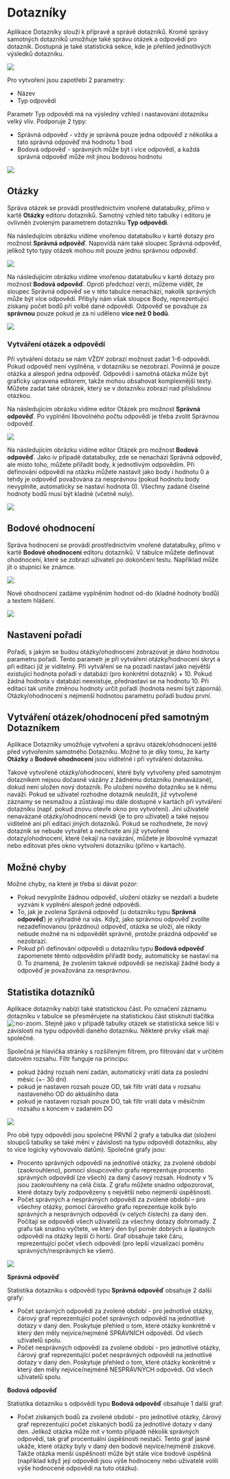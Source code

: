 # Dotazníky

Aplikace Dotazníky slouží k přípravě a správě dotazníků. Kromě správy samotných dotazníků umožňuje také správu otázek a odpovědí pro dotazník. Dostupná je také statistická sekce, kde je přehled jednotlivých výsledků dotazníku.

![](quiz-datatable.png)

Pro vytvoření jsou zapotřebí 2 parametry:
- Název
- Typ odpovědi

Parametr Typ odpovědi má na výsledný vzhled i nastavování dotazníku velký vliv. Podporuje 2 typy:
- Správná odpověď - vždy je správná pouze jedna odpověď z několika a tato správná odpověď má hodnotu 1 bod
- Bodová odpověď - správných může být i více odpovědí, a každá správná odpověď může mít jinou bodovou hodnotu

![](quiz-editor.png)

## Otázky

Správa otázek se provádí prostřednictvím vnořené datatabulky, přímo v kartě **Otázky** editoru dotazníků. Samotný vzhled této tabulky i editoru je ovlivněn zvoleným parametrem dotazníku **Typ odpovědi**.

Na následujícím obrázku vidíme vnořenou datatabulku v kartě dotazy pro možnost **Správná odpověď**. Napovídá nám také sloupec Správná odpověď, jelikož tyto typy otázek mohou mít pouze jednu správnou odpověď.

![](quizQuestion-datatable_A.png)

Na následujícím obrázku vidíme vnořenou datatabulku v kartě dotazy pro možnost **Bodová odpověď**. Oproti předchozí verzi, můžeme vidět, že sloupec Správná odpověď se v této tabulce nenachází, nakolik správných může být více odpovědí. Přibyly nám však sloupce Body, reprezentující získaný počet bodů při volbě dané odpovědi. Odpověď se považuje za **správnou** pouze pokud je za ni uděleno **více než 0 bodů**.

![](quizQuestion-datatable_B.png)

### Vytváření otázek a odpovědí

Při vytváření dotazu se nám VŽDY zobrazí možnost zadat 1-6 odpovědí. Pokud odpověď není vyplněna, v dotazníku se nezobrazí. Povinná je pouze otázka a alespoň jedna odpověď. Odpovědi i samotná otázka může být graficky upravena editorem, takže mohou obsahovat komplexnější texty. Můžete zadat také obrázek, který se v dotazníku zobrazí nad příslušnou otázkou.

Na následujícím obrázku vidíme editor Otázek pro možnost **Správná odpověď**. Po vyplnění libovolného počtu odpovědí je třeba zvolit Správnou odpověď.

![](quizQuestion-editor_A.png)

Na následujícím obrázku vidíme editor Otázek pro možnost **Bodová odpověď**. Jako iv případě datatabulky, zde se nenachází Správná odpověď, ale místo toho, můžete přiřadit body, k jednotlivým odpovědím. Při definování odpovědí na otázku můžete nastavit jako body i hodnotu 0 a tehdy je odpověď považována za nesprávnou (pokud hodnotu body nevyplníte, automaticky se nastaví hodnota 0). Všechny zadané číselné hodnoty bodů musí být kladné (včetně nuly).

![](quizQuestion-editor_B.png)

## Bodové ohodnocení

Správa hodnocení se provádí prostřednictvím vnořené datatabulky, přímo v kartě **Bodové ohodnocení** editoru dotazníků. V tabulce můžete definovat ohodnocení, které se zobrazí uživateli po dokončení testu. Například může jít o stupnici ke známce.

![](quizResults-datatable.png)

Nové ohodnocení zadáme vyplněním hodnot od-do (kladné hodnoty bodů) a textem hlášení.

![](quizResults-editor.png)

## Nastavení pořadí

Pořadí, s jakým se budou otázky/ohodnocení zobrazovat je dáno hodnotou parametru pořadí. Tento parametr je při vytváření otázky/hodnocení skryt a při editaci již je viditelný. Při vytváření se na pozadí nastaví jako největší existující hodnota pořadí v databázi (pro konkrétní dotazník) + 10. Pokud žádná hodnota v databázi neexistuje, přednastaví se na hodnotu 10. Při editaci tak umíte změnou hodnoty určit pořadí (hodnota nesmí být záporná). Otázky/ohodnocení s nejmenší hodnotou parametru pořadí budou první.

## Vytváření otázek/ohodnocení před samotným Dotazníkem

Aplikace Dotazníky umožňuje vytvoření a správu otázek/ohodnocení ještě před vytvořením samotného Dotazníku. Možné to je díky tomu, že karty **Otázky** a **Bodové ohodnocení** jsou viditelné i při vytváření dotazníku.

Takové vytvořené otázky/ohodnocení, které byly vytvořeny před samotným dotazníkem nejsou dočasně vázány z žádnému dotazníku (nenavázané), dokud není uložen nový dotazník. Po uložení nového dotazníku se k němu naváží. Pokud se uživatel rozhodne dotazník neuložit, již vytvořené záznamy se nesmažou a zůstávají mu dále dostupné v kartách při vytváření dotazníku (např. pokud znovu otevře okno pro vytvoření). Jiní uživatelé nenavázané otázky/ohodnocení nevidí (je to pro uživatel) a také nejsou viditelné ani při editaci jiných dotazníků. Pokud se rozhodnete, že nový dotazník se nebude vytvářet a nechcete ani již vytvořené dotazy/ohodnocení, které čekají na navázání, můžete je libovolně vymazat nebo editovat přes okno vytvoření dotazníku (přímo v kartách).

## Možné chyby

Možné chyby, na které je třeba si dávat pozor:
- Pokud nevyplníte žádnou odpověď, uložení otázky se nezdaří a budete vyzváni k vyplnění alespoň jedné odpovědi.
- To, jak je zvolena Správná odpověď (u dotazníku typu **Správná odpověď**) je výhradně na vás. Když, jako správnou odpověď zvolíte nezadefinovanou (prázdnou) odpověď, otázka se uloží, ale nikdy nebude možné na ni odpovědět správně, protože prázdná odpověď se nezobrazí.
- Pokud při definování odpovědí u dotazníku typu **Bodová odpověď** zapomenete těmto odpovědím přiřadit body, automaticky se nastaví na 0. To znamená, že zvolením takové odpovědi se nezískají žádné body a odpověď je považována za nesprávnou.

## Statistika dotazníků

Aplikace dotazníky nabízí také statistickou část. Po označení záznamu dotazníku v tabulce se přesměrujete na statistickou část stisknutí tlačítka ![](quizStat-button.png ":no-zoom"). Stejně jako v případě tabulky otázek se statistická sekce liší v závislosti na typu odpovědi daného dotazníku. Některé prvky však mají společné.

Společná je hlavička stránky s rozšířeným filtrem, pro filtrování dat v určitém datovém rozsahu. Filtr funguje na principu:
- pokud žádný rozsah není zadán, automatický vrátí data za poslední měsíc (+- 30 dní)
- pokud je nastaven rozsah pouze OD, tak filtr vrátí data v rozsahu nastaveného OD do aktuálního data
- pokud je nastaven rozsah pouze DO, tak filtr vrátí data v měsíčním rozsahu s koncem v zadaném DO

![](quizStat-header.png)

Pro obě typy odpovědí jsou společné PRVNÍ 2 grafy a tabulka dat (složení sloupců tabulky se také mění v závislosti na typu odpovědi dotazníku, aby to více logicky vyhovovalo datům). Společné grafy jsou:
- Procento správných odpovědí na jednotlivé otázky, za zvolené období (zaokrouhleno), pomocí sloupcového grafu reprezentuje procento správných odpovědí (ze všech) za daný časový rozsah. Hodnoty v % jsou zaokrouhleny na celá čísla. Z grafu můžete snadno odpozorovat, které dotazy byly zodpovězeny s největší nebo nejmenší úspěšností.
- Počet správných a nesprávných odpovědí za zvolené období – pro všechny otázky, pomocí čárového grafu reprezentuje kolik bylo správných a nesprávných odpovědí (v celých číslech) za daný den. Počítají se odpovědi všech uživatelů za všechny dotazy dohromady. Z grafu tak snadno vyčtete, ve který den byl poměr dobrých a špatných odpovědí na otázky lepší či horší. Graf obsahuje také čáru, reprezentující počet všech odpovědí (pro lepší vizualizaci poměru správných/nesprávných ke všem).

![](quizStat.png)

**Správná odpověď**

Statistika dotazníku s odpovědí typu **Správná odpověď** obsahuje 2 další grafy:
- Počet správných odpovědí za zvolené období - pro jednotlivé otázky, čárový graf reprezentující počet správných odpovědí na jednotlivé dotazy v daný den. Poskytuje přehled o tom, které otázky konkrétně v který den měly nejvíce/nejméně SPRÁVNÍCH odpovědí. Od všech uživatelů spolu.
- Počet nesprávných odpovědí za zvolené období - pro jednotlivé otázky, čárový graf reprezentující počet nesprávných odpovědí na jednotlivé dotazy v daný den. Poskytuje přehled o tom, které otázky konkrétně v který den měly nejvíce/nejméně NESPRÁVNÝCH odpovědí. Od všech uživatelů spolu.

**Bodová odpověď**

Statistika dotazníku s odpovědí typu **Bodová odpověď** obsahuje 1 další graf:
- Počet získaných bodů za zvolené období - pro jednotlivé otázky, čárový graf reprezentující počet získaných bodů za jednotlivé dotazy v daný den. Jelikož otázka může mít v tomto případě několik správných odpovědí, tak graf procentuální úspěšnosti nestačí. Tento graf jasně ukáže, které otázky byly v daný den bodově nejvíce/nejméně ziskové. Takže otázka menší úspěšností může být stále více bodově úspěšná (například když její odpovědi jsou výše hodnoceny nebo uživatelé volili výše hodnocené odpovědi na tuto otázku).

